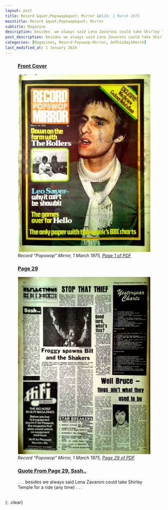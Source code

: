 ```yaml
---
layout: post
title: Record &quot;Popswop&quot; Mirror &#124; 1 March 1975
maintitle: Record &quot;Popswop&quot; Mirror
subtitle: Magazine
description: besides  we always said Lena Zavaroni could take Shirley Temple for a ride (any time).
post_description: besides we always said Lena Zavaroni could take Shirley Temple for a ride (any time).
categories: [Magazines, Record-Popswop-Mirror, OnThisDay1March]
last_modified_at: 1 January 2024
---
```


<figure class="fig1">
<h3 id="cover"><a href="#cover">Front Cover</a></h3>
<a href="/assets/images/magazines/1975-03-01-01-record-&-radio-mirror.png"><img src="/assets/images/magazines/1975-03-01-01-record-&-radio-mirror.png" class="full-width zoom-in" /></a>
<cite class="whitespace">Record &quot;Popswop&quot; Mirror, 1 March 1975,
<a class="external-link" href="https://www.worldradiohistory.com/UK/Record-Mirror/70s/75/Record-Mirror-1975-03-01.pdf">Page 1 of PDF</a></cite>
</figure>

<figure class="fig2">
<h3 id="page-7"><a href="#page-29">Page 29</a></h3>
<a href="/assets/images/magazines/1975-03-01-29-record-&-radio-mirror.png"><img src="/assets/images/magazines/1975-03-01-29-record-&-radio-mirror.png" class="full-width zoom-in" /></a>
<cite class="whitespace">Record &quot;Popswop&quot; Mirror, 1 March 1975,
<a class="external-link" href="https://www.worldradiohistory.com/UK/Record-Mirror/70s/75/Record-Mirror-1975-03-01.pdf#page=29">Page 29 of PDF</a></cite>
</figure>

<figure class="fig3">
<h3 id="quote"><a href="#quote">Quote From Page 29, Sssh..</a></h3>
<p>. . . besides we always said Lena Zavaroni could take Shirley Temple for a ride (any time) . . .</p>
</figure>

<br />{: .clear}

